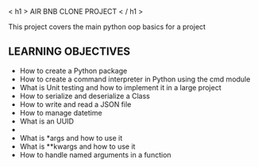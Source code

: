 < h1 > AIR BNB CLONE PROJECT < / h1 >
<p> This project covers the main python oop basics for a project </p>

<h2> LEARNING OBJECTIVES</h2>
<ul>
	<li>How to create a Python package</li>
	<li>How to create a command interpreter in Python using the cmd module</li>
	<li>What is Unit testing and how to implement it in a large project</li>
	<li>How to serialize and deserialize a Class</li>
	<li>How to write and read a JSON file</li>
	<li>How to manage datetime</li>
	<li>What is an UUID<li>
	<li>What is *args and how to use it</li>
	<li>What is **kwargs and how to use it</li>
	<li>How to handle named arguments in a function</li>
<ul>
